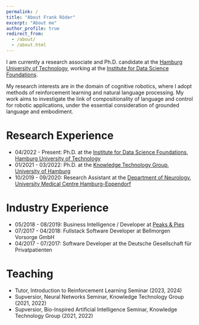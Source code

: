 ```yaml
---
permalink: /
title: "About Frank Röder"
excerpt: "About me"
author_profile: true
redirect_from:
  - /about/
  - /about.html
---
```



I am currently a research associate and Ph.D. candidate at the
[Hamburg University of Technology](https://www.tuhh.de/), working at the
[Institute for Data Science Foundations](https://www.tuhh.de/dsf/homepage).

My research interests are in the domain of cognitive robotics, where I adopt methods of
reinforcement learning and natural language processing.
My work aims to investigate the link of compositionality of language and control for robotic applications,
under the essential consideration of grounded language and embodiment.

Research Experience
======
* 04/2022 - Present: Ph.D. at the [Institute for Data Science Foundations](https://www.tuhh.de/dsf/homepage), [Hamburg University of Technology](https://www.tuhh.de/)
* 01/2021 - 03/2022: Ph.D. at the [Knowledge Technology Group](https://www.inf.uni-hamburg.de/en/inst/ab/wtm/), [University of Hamburg](https://www.inf.uni-hamburg.de/en)
* 10/2019 - 09/2020: Research Assistant at the [Department of Neurology](https://www.uke.de/english/departments-institutes/departments/neurology/index.html), [University Medical Centre Hamburg-Eppendorf](https://www.uke.de)

Industry Experience
======

* 05/2018 - 08/2019: Business Intelligence / Developer at [Peaks & Pies](https://peaksandpies.com)
* 07/2017 - 04/2018: Fullstack Software Developer at Bellmorgen Vorsorge GmbH
* 04/2017 - 07/2017: Software Developer at the Deutsche Gesellschaft für Privatpatienten

Teaching
======
* Tutor, Introduction to Reinforcement Learning Seminar (2023, 2024)
* Supversior, Neural Networks Seminar, Knowledge Technology Group (2021, 2022)
* Supversior, Bio-Inspired Artificial Intelligence Seminar, Knowledge Technology Group (2021, 2022)
